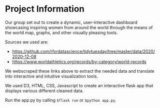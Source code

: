 # Project Information
Our group set out to create a dynamic, user-interactive dashboard showcasing inspiring women from around the world through the means of the world map, graphs, and other visually pleasing tools.

Sources we used are:
* https://github.com/rfordatascience/tidytuesday/tree/master/data/2020/2020-12-08
* https://www.worldathletics.org/records/by-category/world-records

We webscraped these links above to extract the needed data and translate into interactive and intuitive visualization tools.

We used D3, HTML, CSS, Javascript to create an interactive flask app that displays various different cleaned data. 

Run the app.py by calling `$flask run` or `$python app.py`.